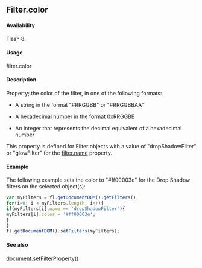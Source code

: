 ## Filter.color

#### Availability

Flash 8.

#### Usage

filter.color

#### Description

Property; the color of the filter, in one of the following formats:

-   A string in the format "#RRGGBB" or "#RRGGBBAA"

-   A hexadecimal number in the format 0xRRGGBB

-   An integer that represents the decimal equivalent of a hexadecimal number

This property is defined for Filter objects with a value of "dropShadowFilter" or "glowFilter" for the
[filter.name](../Filter_object/filter13.md) property.

#### Example

The following example sets the color to "#ff00003e" for the Drop Shadow filters on the selected object(s):
```javascript
var myFilters = fl.getDocumentDOM().getFilters();
for(i=0; i < myFilters.length; i++){
if(myFilters[i].name == 'dropShadowFilter'){
myFilters[i].color = '#ff00003e';
}
}
fl.getDocumentDOM().setFilters(myFilters);

```
#### See also

[document.setFilterProperty()](../Document_object/docum520.md)

